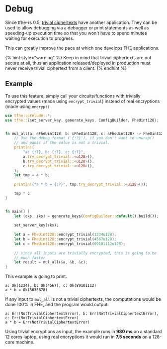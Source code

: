 # Debug

Since tfhe-rs 0.5, [trivial ciphertexts](../foundamentals/trivial\_ciphertext.md) have another application. They can be used to allow debugging via a debugger or print statements as well as speeding-up execution time so that you won't have to spend minutes waiting for execution to progress.

This can greatly improve the pace at which one develops FHE applications.

{% hint style="warning" %}
Keep in mind that trivial ciphertexts are not secure at all, thus an application released/deployed in production must never receive trivial ciphertext from a client.
{% endhint %}

## Example

To use this feature, simply call your circuits/functions with trivially encrypted values (made using `encrypt_trivial`) instead of real encryptions (made using `encrypt`)

```rust
use tfhe::prelude::*;
use tfhe::{set_server_key, generate_keys, ConfigBuilder, FheUint128};


fn mul_all(a: &FheUint128, b: &FheUint128, c: &FheUint128) -> FheUint128 {
    // Use the debug format ('{:?}'), if you don't want to unwrap()
    // and panic if the value is not a trivial.
    println!(
        "a: {:?}, b: {:?}, c: {:?}", 
        a.try_decrypt_trivial::<u128>(),
        b.try_decrypt_trivial::<u128>(),
        c.try_decrypt_trivial::<u128>(),
    );
    let tmp = a * b;
    
    println!("a * b = {:?}", tmp.try_decrypt_trivial::<u128>());

    tmp * c
}


fn main() {
    let (cks, sks) = generate_keys(ConfigBuilder::default().build());
    
    set_server_key(sks);
    
    let a = FheUint128::encrypt_trivial(1234u128);
    let b = FheUint128::encrypt_trivial(4567u128);
    let c = FheUint128::encrypt_trivial(89101112u128);
    
    // since all inputs are trivially encrypted, this is going to be
    // much faster
    let result = mul_all(&a, &b, &c);
}
```

This example is going to print.

```
a: Ok(1234), b: Ok(4567), c: Ok(89101112)
a * b = Ok(5635678)
```

If any input to `mul_all` is not a trivial ciphertexts, the computations would be done 100% in FHE, and the program would output:

```
a: Err(NotTrivialCiphertextError), b: Err(NotTrivialCiphertextError), c: Err(NotTrivialCiphertextError)
a * b = Err(NotTrivialCiphertextError)
```

Using trivial encryptions as input, the example runs in **980 ms** on a standard 12 cores laptop, using real encryptions it would run in **7.5 seconds** on a 128-core machine.
